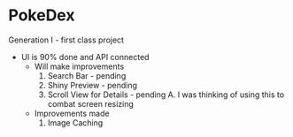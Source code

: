 # PokeDex
Generation I - first class project

- UI is 90% done and API connected
    * Will make improvements 
        1. Search Bar - pending
        2. Shiny Preview - pending
        3. Scroll View for Details - pending
            A. I was thinking of using this to combat screen resizing
    * Improvements made
        1. Image Caching
